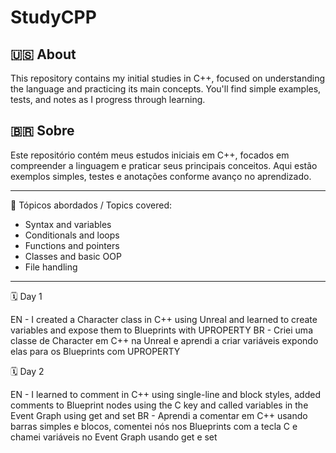 # StudyCPP

## 🇺🇸 About
This repository contains my initial studies in C++, focused on understanding the language and practicing its main concepts. You'll find simple examples, tests, and notes as I progress through learning.

## 🇧🇷 Sobre
Este repositório contém meus estudos iniciais em C++, focados em compreender a linguagem e praticar seus principais conceitos. Aqui estão exemplos simples, testes e anotações conforme avanço no aprendizado.

---

📌 Tópicos abordados / Topics covered:
- Syntax and variables
- Conditionals and loops
- Functions and pointers
- Classes and basic OOP
- File handling

---

🗓️ Day 1

EN - I created a Character class in C++ using Unreal and learned to create variables and expose them to Blueprints with UPROPERTY
BR - Criei uma classe de Character em C++ na Unreal e aprendi a criar variáveis expondo elas para os Blueprints com UPROPERTY

🗓️ Day 2

EN - I learned to comment in C++ using single-line and block styles, added comments to Blueprint nodes using the C key and called variables in the Event Graph using get and set
BR - Aprendi a comentar em C++ usando barras simples e blocos, comentei nós nos Blueprints com a tecla C e chamei variáveis no Event Graph usando get e set
